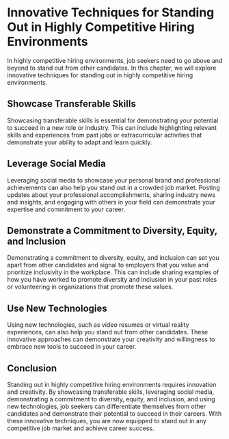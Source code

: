 Innovative Techniques for Standing Out in Highly Competitive Hiring Environments
==========================================================================================================================================

In highly competitive hiring environments, job seekers need to go above and beyond to stand out from other candidates. In this chapter, we will explore innovative techniques for standing out in highly competitive hiring environments.

Showcase Transferable Skills
----------------------------

Showcasing transferable skills is essential for demonstrating your potential to succeed in a new role or industry. This can include highlighting relevant skills and experiences from past jobs or extracurricular activities that demonstrate your ability to adapt and learn quickly.

Leverage Social Media
---------------------

Leveraging social media to showcase your personal brand and professional achievements can also help you stand out in a crowded job market. Posting updates about your professional accomplishments, sharing industry news and insights, and engaging with others in your field can demonstrate your expertise and commitment to your career.

Demonstrate a Commitment to Diversity, Equity, and Inclusion
------------------------------------------------------------

Demonstrating a commitment to diversity, equity, and inclusion can set you apart from other candidates and signal to employers that you value and prioritize inclusivity in the workplace. This can include sharing examples of how you have worked to promote diversity and inclusion in your past roles or volunteering in organizations that promote these values.

Use New Technologies
--------------------

Using new technologies, such as video resumes or virtual reality experiences, can also help you stand out from other candidates. These innovative approaches can demonstrate your creativity and willingness to embrace new tools to succeed in your career.

Conclusion
----------

Standing out in highly competitive hiring environments requires innovation and creativity. By showcasing transferable skills, leveraging social media, demonstrating a commitment to diversity, equity, and inclusion, and using new technologies, job seekers can differentiate themselves from other candidates and demonstrate their potential to succeed in their careers. With these innovative techniques, you are now equipped to stand out in any competitive job market and achieve career success.
